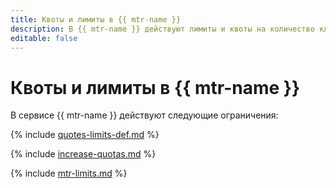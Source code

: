 ```yaml
---
title: Квоты и лимиты в {{ mtr-name }}
description: В {{ mtr-name }} действуют лимиты и квоты на количество кластеров, суммарное количество ядер процессора для всех компонентов кластера, суммарный объем виртуальной памяти для всех компонентов кластера. Более подробно об ограничениях в сервисе вы узнаете из данной статьи.
editable: false
---
```


# Квоты и лимиты в {{ mtr-name }}

В сервисе {{ mtr-name }} действуют следующие ограничения:

{% include [quotes-limits-def.md](../../_includes/quotes-limits-def.md) %}

{% include [increase-quotas.md](../../_includes/increase-quotas.md) %}

{% include [mtr-limits.md](../../_includes/managed-trino/limits.md) %}

